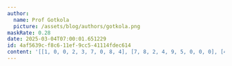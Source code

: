 ```yaml
---
author:
  name: Prof Gotkola
  picture: /assets/blog/authors/gotkola.png
maskRate: 0.28
date: 2025-03-04T07:00:01.651229
id: 4af5639c-f8c6-11ef-9cc5-41114fdec614
content: '[[1, 0, 0, 2, 3, 7, 0, 8, 4], [7, 8, 2, 4, 9, 5, 0, 0, 0], [4, 0, 9, 1, 0, 8, 5, 7, 2], [0, 1, 4, 0, 5, 2, 6, 9, 3], [6, 2, 7, 9, 8, 3, 4, 1, 5], [0, 0, 3, 0, 0, 4, 8, 0, 7], [3, 5, 6, 0, 2, 1, 7, 0, 9], [2, 4, 0, 5, 7, 9, 0, 0, 1], [9, 7, 0, 3, 4, 6, 0, 5, 8]]'
---
```

